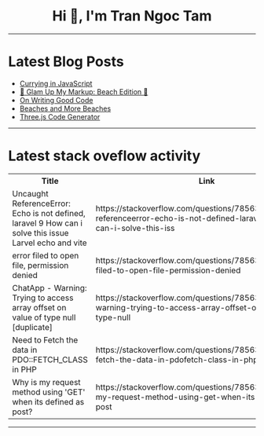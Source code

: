 <h1 align="center">Hi 👋, I'm Tran Ngoc Tam</h1>

---

# Latest Blog Posts 
<!-- BLOG-POST-LIST:START -->
- [Currying in JavaScript](https://dev.to/mrhimanshusahni/currying-in-javascript-20d5)
- [🌊 Glam Up My Markup: Beach Edition 🌴](https://dev.to/programordie/glam-up-my-markup-beach-edition-17d4)
- [On Writing Good Code](https://dev.to/primalskill/on-writing-good-code-3p3f)
- [Beaches and More Beaches](https://dev.to/salladshooter/beaches-and-more-beaches-epj)
- [Three.js Code Generator](https://dev.to/tushar_sharma_a9e72b816e8/threejs-code-generator-1kck)
<!-- BLOG-POST-LIST:END -->

---

# Latest stack oveflow activity
<table>
  <tr><th>Title</th><th>Link</th></tr>
  <!-- STACKOVERFLOW:START --><tr><td>Uncaught ReferenceError: Echo is not defined, laravel 9 How can i solve this issue Larvel echo and vite</td><td>https://stackoverflow.com/questions/78563872/uncaught-referenceerror-echo-is-not-defined-laravel-9-how-can-i-solve-this-iss</td></tr><tr><td>error filed to open file, permission denied</td><td>https://stackoverflow.com/questions/78563855/error-filed-to-open-file-permission-denied</td></tr><tr><td>ChatApp - Warning: Trying to access array offset on value of type null [duplicate]</td><td>https://stackoverflow.com/questions/78563836/chatapp-warning-trying-to-access-array-offset-on-value-of-type-null</td></tr><tr><td>Need to Fetch the data in PDO::FETCH_CLASS in PHP</td><td>https://stackoverflow.com/questions/78563772/need-to-fetch-the-data-in-pdofetch-class-in-php</td></tr><tr><td>Why is my request method using &#39;GET&#39; when its defined as post?</td><td>https://stackoverflow.com/questions/78563630/why-is-my-request-method-using-get-when-its-defined-as-post</td></tr><!-- STACKOVERFLOW:END -->
</table>

---


